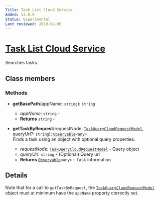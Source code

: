 ```yaml
---
Title: Task List Cloud Service
Added: v3.0.0
Status: Experimental
Last reviewed: 2019-02-06
---
```


# [Task List Cloud Service](../../../lib/process-services-cloud/src/lib/task/task-list/services/task-list-cloud.service.ts "Defined in task-list-cloud.service.ts")

Searches tasks.

## Class members

### Methods

-   **getBasePath**(appName: `string`): `string`<br/>

    -   _appName:_ `string`  - 
    -   **Returns** `string` - 

-   **getTaskByRequest**(requestNode: [`TaskQueryCloudRequestModel`](../../../lib/process-services-cloud/src/lib/models/filter-cloud-model.ts), queryUrl?: `string`): [`Observable`](http://reactivex.io/documentation/observable.html)`<any>`<br/>
    Finds a task using an object with optional query properties.
    -   _requestNode:_ [`TaskQueryCloudRequestModel`](../../../lib/process-services-cloud/src/lib/models/filter-cloud-model.ts)  - Query object
    -   _queryUrl:_ `string`  - (Optional) Query url
    -   **Returns** [`Observable`](http://reactivex.io/documentation/observable.html)`<any>` - Task information

## Details

Note that for a call to `getTaskByRequest`, the
[`TaskQueryCloudRequestModel`](../../../lib/process-services-cloud/src/lib/models/filter-cloud-model.ts) object
must at minimum have the `appName` property correctly set.
